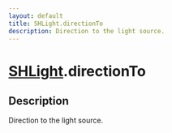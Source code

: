 ```yaml
---
layout: default
title: SHLight.directionTo
description: Direction to the light source.
---
```

# [SHLight]({{site.url}}/Pages/Reference/SHLight.html).directionTo

## Description
Direction to the light source.

